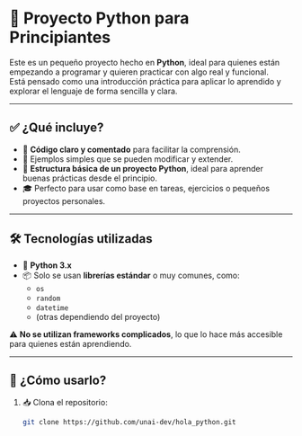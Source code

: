 # 🐍 Proyecto Python para Principiantes

Este es un pequeño proyecto hecho en **Python**, ideal para quienes están empezando a programar y quieren practicar con algo real y funcional.  
Está pensado como una introducción práctica para aplicar lo aprendido y explorar el lenguaje de forma sencilla y clara.

---

## ✅ ¿Qué incluye?

- 📄 **Código claro y comentado** para facilitar la comprensión.
- 🧪 Ejemplos simples que se pueden modificar y extender.
- 🧱 **Estructura básica de un proyecto Python**, ideal para aprender buenas prácticas desde el principio.
- 🎓 Perfecto para usar como base en tareas, ejercicios o pequeños proyectos personales.

---

## 🛠️ Tecnologías utilizadas

- 🐍 **Python 3.x**
- 📦 Solo se usan **librerías estándar** o muy comunes, como:
  - `os`
  - `random`
  - `datetime`
  - (otras dependiendo del proyecto)

⚠️ **No se utilizan frameworks complicados**, lo que lo hace más accesible para quienes están aprendiendo.

---

## 🚀 ¿Cómo usarlo?

1. 📥 Clona el repositorio:
   ```bash
   git clone https://github.com/unai-dev/hola_python.git